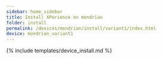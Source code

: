 ```yaml
---
sidebar: home_sidebar
title: Install XPerience on mondrian
folder: install
permalink: /devices/mondrian/install/variant1/index.html
device: mondrian_variant1
---
```

{% include templates/device_install.md %}
